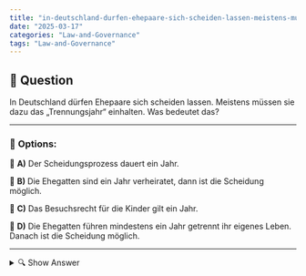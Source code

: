 ```yaml
---
title: "in-deutschland-durfen-ehepaare-sich-scheiden-lassen-meistens-mussen-sie-dazu-das-trennungsjahr-einha"
date: "2025-03-17"
categories: "Law-and-Governance"
tags: "Law-and-Governance"
---
```


## 📌 **Question**

In Deutschland dürfen Ehepaare sich scheiden lassen. Meistens müssen sie dazu das „Trennungsjahr“ einhalten. Was bedeutet das?



---

### 📝 **Options:**

🔘 **A)** Der Scheidungsprozess dauert ein Jahr.

🔘 **B)** Die Ehegatten sind ein Jahr verheiratet, dann ist die Scheidung möglich.

🔘 **C)** Das Besuchsrecht für die Kinder gilt ein Jahr.

🔘 **D)** Die Ehegatten führen mindestens ein Jahr getrennt ihr eigenes Leben. Danach ist die Scheidung möglich.

---

<details>
  <summary>🔍 Show Answer</summary>

  <p>
💡  <b>Correct Answer:</b>  d
  </p>
  <p>
    📖<b>Explanation:</b>
    In Deutschland regelt das Bürgerliche Gesetzbuch (BGB) die Scheidung von Ehepartnern. Eine zentrale Voraussetzung ist das sogenannte „Trennungsjahr“. Dieses bedeutet, dass die Ehegatten mindestens zwölf Monate lang getrennt voneinander leben müssen, bevor sie die Scheidung einreichen können. Ziel dieser Regelung ist es, den Paaren Zeit zu geben, ihre Entscheidung zu überdenken und eine einvernehmliche Trennung zu ermöglichen. Während des Trennungsjahres führen die Ehepartner ihr eigenes Leben und sind rechtlich als getrenntstehend anerkannt.
  </p>
</details>
